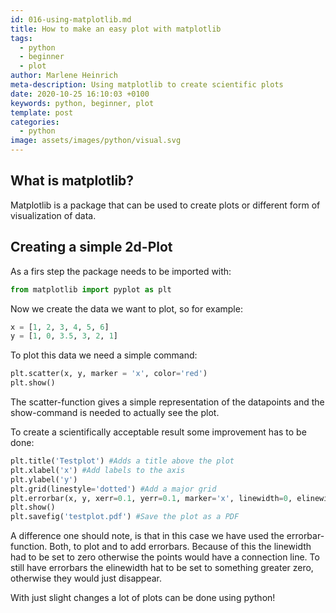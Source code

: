 ```yaml
---
id: 016-using-matplotlib.md
title: How to make an easy plot with matplotlib
tags:
  - python
  - beginner
  - plot
author: Marlene Heinrich
meta-description: Using matplotlib to create scientific plots
date: 2020-10-25 16:10:03 +0100
keywords: python, beginner, plot
template: post
categories:
  - python
image: assets/images/python/visual.svg
---
```


## What is matplotlib?

Matplotlib is a package that can be used to create plots or different form of
visualization of data.

## Creating a simple 2d-Plot

As a firs step the package needs to be imported with:

```python
from matplotlib import pyplot as plt
```

Now we create the data we want to plot, so for example:
```python
x = [1, 2, 3, 4, 5, 6]
y = [1, 0, 3.5, 3, 2, 1]
```

To plot this data we need a simple command:
```python
plt.scatter(x, y, marker = 'x', color='red')
plt.show()
```
The scatter-function gives a simple representation of the datapoints and the
show-command is needed to actually see the plot.

To create a scientifically acceptable result some improvement has to be done:
```python
plt.title('Testplot') #Adds a title above the plot
plt.xlabel('x') #Add labels to the axis
plt.ylabel('y')
plt.grid(linestyle='dotted') #Add a major grid
plt.errorbar(x, y, xerr=0.1, yerr=0.1, marker='x', linewidth=0, elinewidth=1)
plt.show()
plt.savefig('testplot.pdf') #Save the plot as a PDF
```
A difference one should note, is that in this case we have used the
errorbar-function. Both, to plot and to add errorbars. Because of this the
linewidth had to be set to zero otherwise the points would have a connection
line. To still have errorbars the elinewidth hat to be set to something greater
zero, otherwise they would just disappear.

With just slight changes a lot of plots can be done using python!
